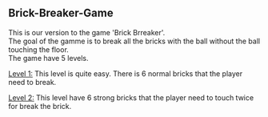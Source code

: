 ## Brick-Breaker-Game
This is our version to the game 'Brick Brreaker'.<br/>
The goal of the gamme is to break all the bricks with the ball without the ball touching the floor.<br/>
The game have 5 levels.

<ins>Level 1:</ins> This level is quite easy. There is 6 normal bricks that the player need to break.

<ins>Level 2:</ins> This level have 6 strong bricks that the player need to touch twice for break the brick.


